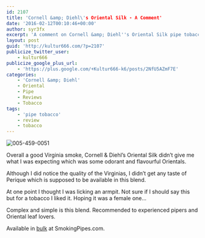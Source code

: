 ```yaml
---
id: 2107
title: 'Cornell &amp; Diehl\'s Oriental Silk - A Comment'
date: '2016-02-12T00:10:46+00:00'
author: syr3fx
excerpt: 'A comment on Cornell &amp; Diehl''s Oriental Silk pipe tobacco.'
layout: post
guid: 'http://kultur666.com/?p=2107'
publicize_twitter_user:
    - kultur666
publicize_google_plus_url:
    - 'https://plus.google.com/+Kultur666-k6/posts/2NfU5AZmF7E'
categories:
    - 'Cornell &amp; Diehl'
    - Oriental
    - Pipe
    - Reviews
    - Tobacco
tags:
    - 'pipe tobacco'
    - review
    - tobacco
---
```


![005-459-0051](http://localhost:8080/wp-content/uploads/2016/02/005-459-0051.jpg)

Overall a good Virginia smoke, Cornell &amp; Diehl’s Oriental Silk didn’t give me what I was expecting which was some odorant and flavourful Orientals.

Although I did notice the quality of the Virginias, I didn’t get any taste of Perique which is supposed to be available in this blend.

At one point I thought I was licking an armpit. Not sure if I should say this but for a tobacco I liked it. Hoping it was a female one…

Complex and simple is this blend. Recommended to experienced pipers and Oriental leaf lovers.

Available in [bulk](https://www.smokingpipes.com/tobacco/by-maker/cornell-diehl/bulk/moreinfo.cfm?product_id=134985) at SmokingPipes.com.
